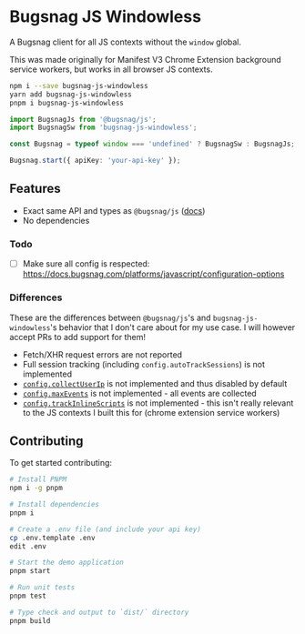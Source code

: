 # Bugsnag JS Windowless

A Bugsnag client for all JS contexts without the `window` global.

This was made originally for Manifest V3 Chrome Extension background service workers, but works in all browser JS contexts.

```bash
npm i --save bugsnag-js-windowless
yarn add bugsnag-js-windowless
pnpm i bugsnag-js-windowless
```

```ts
import BugsnagJs from '@bugsnag/js';
import BugsnagSw from 'bugsnag-js-windowless';

const Bugsnag = typeof window === 'undefined' ? BugsnagSw : BugsnagJs;

Bugsnag.start({ apiKey: 'your-api-key' });
```

## Features

- Exact same API and types as `@bugsnag/js` ([docs](https://docs.bugsnag.com/platforms/javascript/configuration-options))
- No dependencies

### Todo

- [ ] Make sure all config is respected: <https://docs.bugsnag.com/platforms/javascript/configuration-options>

### Differences

These are the differences between `@bugsnag/js`'s and `bugsnag-js-windowless`'s behavior that I don't care about for my use case. I will however accept PRs to add support for them!

- Fetch/XHR request errors are not reported
- Full session tracking (including `config.autoTrackSessions`) is not implemented
- [`config.collectUserIp`](https://docs.bugsnag.com/platforms/javascript/configuration-options/#collectuserip) is not implemented and thus disabled by default
- [`config.maxEvents`](https://docs.bugsnag.com/platforms/javascript/configuration-options/#maxevents) is not implemented - all events are collected
- [`config.trackInlineScripts`](https://docs.bugsnag.com/platforms/javascript/configuration-options/#trackinlinescripts) is not implemented - this isn't really relevant to the JS contexts I built this for (chrome extension service workers)

## Contributing

To get started contributing:

```bash
# Install PNPM
npm i -g pnpm

# Install dependencies
pnpm i

# Create a .env file (and include your api key)
cp .env.template .env
edit .env

# Start the demo application
pnpm start

# Run unit tests
pnpm test

# Type check and output to `dist/` directory
pnpm build
```
